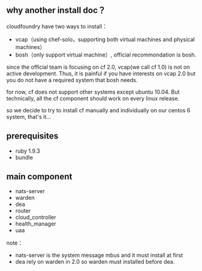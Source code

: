 

## why another install doc？

cloudfoundry have two ways to install： 
- vcap（using chef-solo，supporting both virtual machines and physical machines）
- bosh（only support virtual machine）, official recommondation is bosh.

since the official team is focusing on cf 2.0, vcap(we call cf 1.0) is not on active development. 
Thus, it is painful if you have interests on vcap 2.0 but you do not have a required system that bosh needs.

for now, cf does not support other systems except ubuntu 10.04. But technically, all the cf component should work on every linux release.

so we decide to try to install cf manually and individually on our centos 6 system, that's it... 


## prerequisites

- ruby 1.9.3
- bundle


## main component

- nats-server
- warden
- dea
- router
- cloud_controller
- health_manager
- uaa

note： 

- nats-server is the system message mbus and it must install at first
- dea rely on warden in 2.0 so warden must installed before dea.

